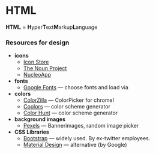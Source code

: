 # HTML

**HTML** = **H**yper**T**ext**M**arkup**L**anguage

### Resources for design
- **icons**
  * [Icon Store](http://iconstore.co/)
  * [The Noun Project](https://thenounproject.com/)
  * [NucleoApp](https://nucleoapp.com/)
- **fonts**
  * [Google Fonts](https://fonts.google.com/) — choose fonts and load via <link>
- **colors**
  * [ColorZilla](http://www.colorzilla.com/chrome/) — ColorPicker for chrome!
  * [Coolors](https://coolors.co/) — color scheme generator
  * [Color Hunt](https://colorhunt.co/) — color scheme generator
- **background images**
  * [Pexels](https://www.pexels.com/) — Bannerimages, random image picker
- **CSS Libraries**
  * [Bootstrap](https://getbootstrap.com/) — widely used. By ex-twitter employees.
  * [Material Design](https://material.io/design/) — alternative (by Google)
